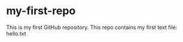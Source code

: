 # my-first-repo
This is my first GitHub repository.
This repo contains my first text file:
hello.txt
